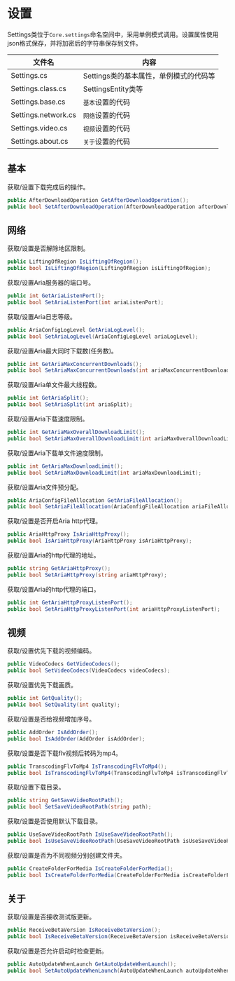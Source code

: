 ﻿# 设置

Settings类位于`Core.settings`命名空间中，采用单例模式调用。设置属性使用json格式保存，并将加密后的字符串保存到文件。

| 文件名              | 内容                                   |
| ------------------- | -------------------------------------- |
| Settings.cs         | Settings类的基本属性，单例模式的代码等 |
| Settings.class.cs   | SettingsEntity类等                     |
| Settings.base.cs    | `基本`设置的代码                       |
| Settings.network.cs | `网络`设置的代码                       |
| Settings.video.cs   | `视频`设置的代码                       |
| Settings.about.cs   | `关于`设置的代码                       |

## 基本

获取/设置下载完成后的操作。

```c#
public AfterDownloadOperation GetAfterDownloadOperation();
public bool SetAfterDownloadOperation(AfterDownloadOperation afterDownload);
```

## 网络

获取/设置是否解除地区限制。

```c#
public LiftingOfRegion IsLiftingOfRegion();
public bool IsLiftingOfRegion(LiftingOfRegion isLiftingOfRegion);
```

获取/设置Aria服务器的端口号。

```c#
public int GetAriaListenPort();
public bool SetAriaListenPort(int ariaListenPort);
```

获取/设置Aria日志等级。

```c#
public AriaConfigLogLevel GetAriaLogLevel();
public bool SetAriaLogLevel(AriaConfigLogLevel ariaLogLevel);
```

获取/设置Aria最大同时下载数(任务数)。

```c#
public int GetAriaMaxConcurrentDownloads();
public bool SetAriaMaxConcurrentDownloads(int ariaMaxConcurrentDownloads);
```

获取/设置Aria单文件最大线程数。

```c#
public int GetAriaSplit();
public bool SetAriaSplit(int ariaSplit);
```

获取/设置Aria下载速度限制。

```c#
public int GetAriaMaxOverallDownloadLimit();
public bool SetAriaMaxOverallDownloadLimit(int ariaMaxOverallDownloadLimit);
```

获取/设置Aria下载单文件速度限制。

```c#
public int GetAriaMaxDownloadLimit();
public bool SetAriaMaxDownloadLimit(int ariaMaxDownloadLimit);
```

获取/设置Aria文件预分配。

```c#
public AriaConfigFileAllocation GetAriaFileAllocation();
public bool SetAriaFileAllocation(AriaConfigFileAllocation ariaFileAllocation);
```

获取/设置是否开启Aria http代理。

```c#
public AriaHttpProxy IsAriaHttpProxy();
public bool IsAriaHttpProxy(AriaHttpProxy isAriaHttpProxy);
```

获取/设置Aria的http代理的地址。

```c#
public string GetAriaHttpProxy();
public bool SetAriaHttpProxy(string ariaHttpProxy);
```

获取/设置Aria的http代理的端口。

```c#
public int GetAriaHttpProxyListenPort();
public bool SetAriaHttpProxyListenPort(int ariaHttpProxyListenPort);
```

## 视频

获取/设置优先下载的视频编码。

```c#
public VideoCodecs GetVideoCodecs();
public bool SetVideoCodecs(VideoCodecs videoCodecs);
```

获取/设置优先下载画质。

```c#
public int GetQuality();
public bool SetQuality(int quality);
```

获取/设置是否给视频增加序号。

```c#
public AddOrder IsAddOrder();
public bool IsAddOrder(AddOrder isAddOrder);
```

获取/设置是否下载flv视频后转码为mp4。

```c#
public TranscodingFlvToMp4 IsTranscodingFlvToMp4();
public bool IsTranscodingFlvToMp4(TranscodingFlvToMp4 isTranscodingFlvToMp4);
```

获取/设置下载目录。

```c#
public string GetSaveVideoRootPath();
public bool SetSaveVideoRootPath(string path);
```

获取/设置是否使用默认下载目录。

```c#
public UseSaveVideoRootPath IsUseSaveVideoRootPath();
public bool IsUseSaveVideoRootPath(UseSaveVideoRootPath isUseSaveVideoRootPath);
```

获取/设置是否为不同视频分别创建文件夹。

```c#
public CreateFolderForMedia IsCreateFolderForMedia();
public bool IsCreateFolderForMedia(CreateFolderForMedia isCreateFolderForMedia);
```

## 关于

获取/设置是否接收测试版更新。

```c#
public ReceiveBetaVersion IsReceiveBetaVersion();
public bool IsReceiveBetaVersion(ReceiveBetaVersion isReceiveBetaVersion);
```

获取/设置是否允许启动时检查更新。

```c#
public AutoUpdateWhenLaunch GetAutoUpdateWhenLaunch();
public bool SetAutoUpdateWhenLaunch(AutoUpdateWhenLaunch autoUpdateWhenLaunch);
```

